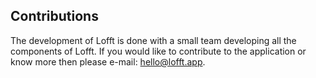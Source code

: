 ## Contributions
The development of Lofft is done with a small team developing all the components of Lofft. If you would like to contribute to the application or know more then please e-mail: hello@lofft.app. 
